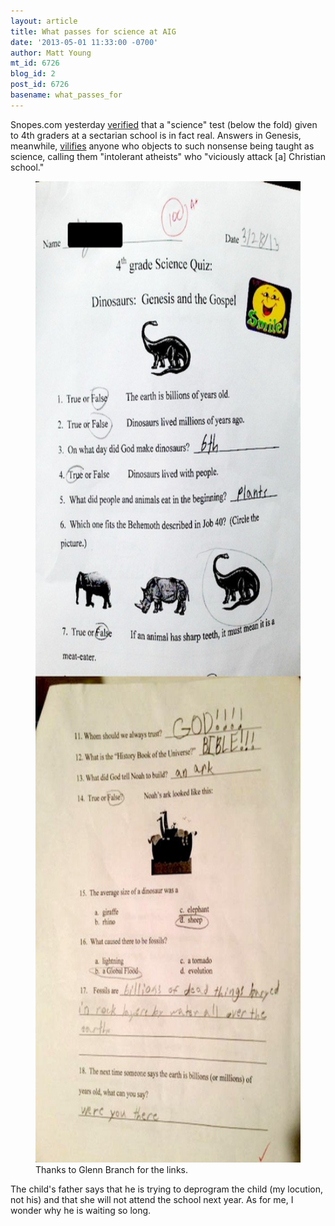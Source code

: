 ```yaml
---
layout: article
title: What passes for science at AIG
date: '2013-05-01 11:33:00 -0700'
author: Matt Young
mt_id: 6726
blog_id: 2
post_id: 6726
basename: what_passes_for
---
```

Snopes.com yesterday [verified](http://www.snopes.com/photos/signs/sciencetest.asp) that a "science" test (below the fold) given to 4th graders at a sectarian school is in fact real. Answers in Genesis, meanwhile, [vilifies](http://www.answersingenesis.org/articles/2013/04/30/atheists-attack-christian-school) anyone who objects to such nonsense being taught as science, calling them "intolerant atheists" who "viciously attack \[a\] Christian school."

<figure>
<img src="/uploads/2013/CreationistScienceTest.jpg" alt="CreationistScienceTest.jpg" width="591" height="1570" />
<figcaption markdown="span">
Thanks to Glenn Branch for the links.

</figcaption>
</figure>


The child's father says that he is trying to deprogram the child (my locution, not his) and that she will not attend the school next year. As for me, I wonder why he is waiting so long.
